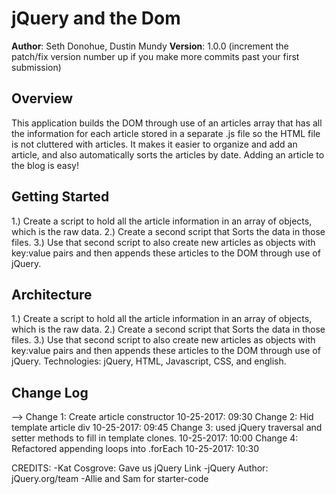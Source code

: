 # jQuery and the Dom

**Author**: Seth Donohue, Dustin Mundy
**Version**: 1.0.0 (increment the patch/fix version number up if you make more commits past your first submission)

## Overview
<!-- Provide a high level overview of what this application is and why you are building it, beyond the fact that it's an assignment for a Code Fellows 301 class. (i.e. What's your problem domain?) -->
This application builds the DOM through use of an articles array that has all the information for each article stored in a separate .js file so the HTML file is not cluttered with articles. It makes it easier to organize and add an article, and also automatically sorts the articles by date. Adding an article to the blog is easy!

## Getting Started
<!-- What are the steps that a user must take in order to build this app on their own machine and get it running? -->
1.) Create a script to hold all the article information in an array of objects, which is the raw data.
2.) Create a second script that Sorts the data in those files.
3.) Use that second script to also create new articles as objects with key:value pairs and then appends these articles to the DOM through use of jQuery.

## Architecture
<!-- Provide a detailed description of the application design. What technologies (languages, libraries, etc) you're using, and any other relevant design information. -->
1.) Create a script to hold all the article information in an array of objects, which is the raw data.
2.) Create a second script that Sorts the data in those files.
3.) Use that second script to also create new articles as objects with key:value pairs and then appends these articles to the DOM through use of jQuery.
Technologies: jQuery, HTML, Javascript, CSS, and english.


## Change Log
<!-- Use this area to document the iterative changes made to your application as each feature is successfully implemented. Use time stamps. Here's an examples:

01-01-2001 4:59pm - Application now has a fully-functional express server, with GET and POST routes for the book resource.

## Credits and Collaborations
<!-- Give credit (and a link) to other people or resources that helped you build this application. -->
-->
Change 1: Create article constructor 10-25-2017: 09:30
Change 2: Hid template article div 10-25-2017: 09:45
Change 3: used jQuery traversal and setter methods to fill in template clones. 10-25-2017: 10:00
Change 4: Refactored appending loops into .forEach  10-25-2017: 10:30

CREDITS:
-Kat Cosgrove: Gave us jQuery Link
-jQuery Author: jQuery.org/team
-Allie and Sam for starter-code
